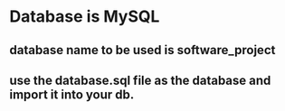 # Database is MySQL
## database name to be used is **software_project**
## use the database.sql file as the database and import it into your db.